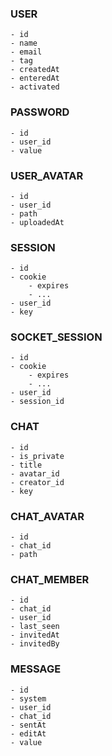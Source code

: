 ### USER
	- id 
	- name
	- email
	- tag
	- createdAt
	- enteredAt
	- activated

### PASSWORD
	- id
	- user_id
	- value

### USER_AVATAR
	- id
	- user_id
	- path
	- uploadedAt

### SESSION
	- id
	- cookie
		- expires
		- ...
	- user_id
	- key

### SOCKET_SESSION
	- id
	- cookie
		- expires
		- ...
	- user_id
	- session_id

### CHAT
	- id
	- is_private
	- title
	- avatar_id
	- creator_id
	- key

### CHAT_AVATAR
	- id
	- chat_id
	- path

### CHAT_MEMBER
	- id
	- chat_id
	- user_id
	- last_seen
	- invitedAt
	- invitedBy

### MESSAGE
	- id
	- system
	- user_id
	- chat_id
	- sentAt
	- editAt
	- value